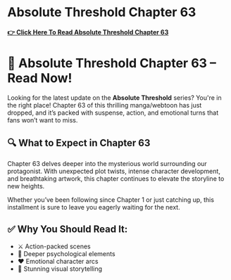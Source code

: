 # Absolute Threshold Chapter 63

**[👉 Click Here To Read Absolute Threshold Chapter 63](https://t.acrsmartcam.com/371513/4152?bo=2779,2778,2777,2776,2775&popUnder=true&aff_sub5=SF_006OG000004lmDN)**

# 📖 Absolute Threshold Chapter 63 – Read Now!

Looking for the latest update on the **Absolute Threshold** series? You're in the right place! Chapter 63 of this thrilling manga/webtoon has just dropped, and it’s packed with suspense, action, and emotional turns that fans won’t want to miss.

## 🔍 What to Expect in Chapter 63

Chapter 63 delves deeper into the mysterious world surrounding our protagonist. With unexpected plot twists, intense character development, and breathtaking artwork, this chapter continues to elevate the storyline to new heights.

Whether you’ve been following since Chapter 1 or just catching up, this installment is sure to leave you eagerly waiting for the next.

## ✅ Why You Should Read It:

* ⚔️ Action-packed scenes
* 🧠 Deeper psychological elements
* ❤️ Emotional character arcs
* 🎨 Stunning visual storytelling




